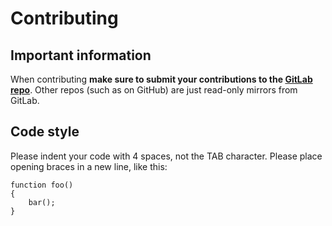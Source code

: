 # Contributing

## Important information

When contributing **make sure to submit your contributions to the [GitLab repo](https://gitlab.com/Atrate/i3blocks-ufw)**. Other repos (such as on GitHub) are just read-only mirrors from GitLab.

## Code style

Please indent your code with 4 spaces, not the TAB character. Please place opening braces in a new line, like this:
```
function foo()
{
    bar();
}
```
